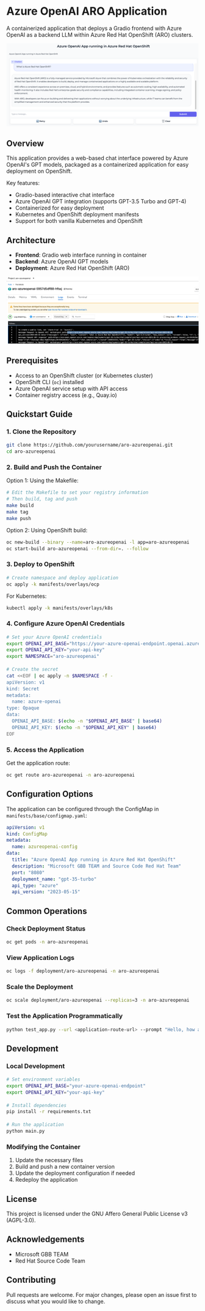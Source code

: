 # Azure OpenAI ARO Application

A containerized application that deploys a Gradio frontend with Azure OpenAI as a backend LLM within Azure Red Hat OpenShift (ARO) clusters.

![Azure OpenAI App within ARO Cluster](./assets/aro-azureopenai.png)

## Overview

This application provides a web-based chat interface powered by Azure OpenAI's GPT models, packaged as a containerized application for easy deployment on OpenShift.

Key features:
- Gradio-based interactive chat interface
- Azure OpenAI GPT integration (supports GPT-3.5 Turbo and GPT-4)
- Containerized for easy deployment
- Kubernetes and OpenShift deployment manifests
- Support for both vanilla Kubernetes and OpenShift

## Architecture

- **Frontend**: Gradio web interface running in container
- **Backend**: Azure OpenAI GPT models
- **Deployment**: Azure Red Hat OpenShift (ARO)

![Azure OpenAI Integration](./assets/aro-azureopenai-2.png)

## Prerequisites

- Access to an OpenShift cluster (or Kubernetes cluster)
- OpenShift CLI (`oc`) installed
- Azure OpenAI service setup with API access
- Container registry access (e.g., Quay.io)

## Quickstart Guide

### 1. Clone the Repository

```bash
git clone https://github.com/yourusername/aro-azureopenai.git
cd aro-azureopenai
```

### 2. Build and Push the Container

Option 1: Using the Makefile:
```bash
# Edit the Makefile to set your registry information
# Then build, tag and push
make build
make tag
make push
```

Option 2: Using OpenShift build:
```bash
oc new-build --binary --name=aro-azureopenai -l app=aro-azureopenai
oc start-build aro-azureopenai --from-dir=. --follow
```

### 3. Deploy to OpenShift

```bash
# Create namespace and deploy application
oc apply -k manifests/overlays/ocp
```

For Kubernetes:
```bash
kubectl apply -k manifests/overlays/k8s
```

### 4. Configure Azure OpenAI Credentials

```bash
# Set your Azure OpenAI credentials
export OPENAI_API_BASE="https://your-azure-openai-endpoint.openai.azure.com/"
export OPENAI_API_KEY="your-api-key"
export NAMESPACE="aro-azureopenai"

# Create the secret
cat <<EOF | oc apply -n $NAMESPACE -f -
apiVersion: v1
kind: Secret
metadata:
  name: azure-openai
type: Opaque
data:
  OPENAI_API_BASE: $(echo -n "$OPENAI_API_BASE" | base64)
  OPENAI_API_KEY: $(echo -n "$OPENAI_API_KEY" | base64)
EOF
```

### 5. Access the Application

Get the application route:
```bash
oc get route aro-azureopenai -n aro-azureopenai
```

## Configuration Options

The application can be configured through the ConfigMap in `manifests/base/configmap.yaml`:

```yaml
apiVersion: v1
kind: ConfigMap
metadata:
  name: azureopenai-config
data:
  title: "Azure OpenAI App running in Azure Red Hat OpenShift"
  description: "Microsoft GBB TEAM and Source Code Red Hat Team"
  port: "8080"
  deployment_name: "gpt-35-turbo"
  api_type: "azure"
  api_version: "2023-05-15"
```

## Common Operations

### Check Deployment Status
```bash
oc get pods -n aro-azureopenai
```

### View Application Logs
```bash
oc logs -f deployment/aro-azureopenai -n aro-azureopenai
```

### Scale the Deployment
```bash
oc scale deployment/aro-azureopenai --replicas=3 -n aro-azureopenai
```

### Test the Application Programmatically
```bash
python test_app.py --url <application-route-url> --prompt "Hello, how are you today?"
```

## Development

### Local Development

```bash
# Set environment variables
export OPENAI_API_BASE="your-azure-openai-endpoint"
export OPENAI_API_KEY="your-api-key"

# Install dependencies
pip install -r requirements.txt

# Run the application
python main.py
```

### Modifying the Container

1. Update the necessary files
2. Build and push a new container version
3. Update the deployment configuration if needed
4. Redeploy the application

## License

This project is licensed under the GNU Affero General Public License v3 (AGPL-3.0).

## Acknowledgements

- Microsoft GBB TEAM
- Red Hat Source Code Team

## Contributing

Pull requests are welcome. For major changes, please open an issue first to discuss what you would like to change.